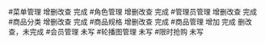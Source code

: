 #菜单管理
增删改查  完成
#角色管理
增删改查  完成
#管理员管理
增删改查  完成
#商品分类
增删改查  完成
#商品规格
增删改查  完成
#商品管理
增加  完成 删改查，未完成
#会员管理
未写
#轮播图管理
未写
#限时抢购
未写
